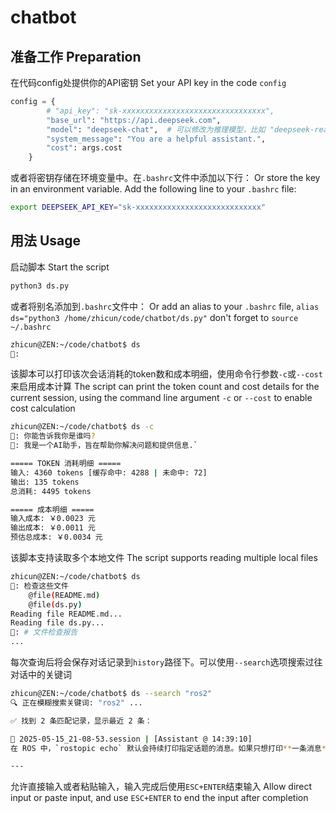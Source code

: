 # chatbot

## 准备工作 Preparation

在代码config处提供你的API密钥
Set your API key in the code `config`


```python
config = {
        # "api_key": "sk-xxxxxxxxxxxxxxxxxxxxxxxxxxxxxxxx",
        "base_url": "https://api.deepseek.com",
        "model": "deepseek-chat",  # 可以修改为推理模型，比如 "deepseek-reasoner" deepseek-chat
        "system_message": "You are a helpful assistant.",
        "cost": args.cost
    }
```

或者将密钥存储在环境变量中。在`.bashrc`文件中添加以下行：
Or store the key in an environment variable. Add the following line to your `.bashrc` file:

```bash
export DEEPSEEK_API_KEY="sk-xxxxxxxxxxxxxxxxxxxxxxxxxxxx"
```

## 用法 Usage

启动脚本
Start the script

```bash
python3 ds.py
```

或者将别名添加到`.bashrc`文件中：
Or add an alias to your `.bashrc` file, `alias ds="python3 /home/zhicun/code/chatbot/ds.py"`
don't forget to `source ~/.bashrc`

```bash
zhicun@ZEN:~/code/chatbot$ ds
💬:
```

该脚本可以打印该次会话消耗的token数和成本明细，使用命令行参数`-c`或`--cost`来启用成本计算
The script can print the token count and cost details for the current session, using the command line argument `-c` or `--cost` to enable cost calculation

```bash
zhicun@ZEN:~/code/chatbot$ ds -c
💬: 你能告诉我你是谁吗?
🤖: 我是一个AI助手，旨在帮助你解决问题和提供信息.`

===== TOKEN 消耗明细 =====
输入: 4360 tokens [缓存命中: 4288 | 未命中: 72]
输出: 135 tokens
总消耗: 4495 tokens

===== 成本明细 =====
输入成本: ￥0.0023 元
输出成本: ￥0.0011 元
预估总成本: ￥0.0034 元
```


该脚本支持读取多个本地文件
The script supports reading multiple local files

```bash
zhicun@ZEN:~/code/chatbot$ ds
💬: 检查这些文件
    @file(README.md)
    @file(ds.py)
Reading file README.md...
Reading file ds.py...
🤖: # 文件检查报告
...
```

每次查询后将会保存对话记录到`history`路径下。可以使用`--search`选项搜索过往对话中的关键词
```bash
zhicun@ZEN:~/code/chatbot$ ds --search "ros2"
🔍 正在模糊搜索关键词: "ros2" ...

✅ 找到 2 条匹配记录，显示最近 2 条：

📄 2025-05-15_21-08-53.session | [Assistant @ 14:39:10]
在 ROS 中，`rostopic echo` 默认会持续打印指定话题的消息。如果只想打印**一条消息**后自动退出，可以使用以下方法：

---
```

允许直接输入或者粘贴输入，输入完成后使用`ESC+ENTER`结束输入
Allow direct input or paste input, and use `ESC+ENTER` to end the input after completion
